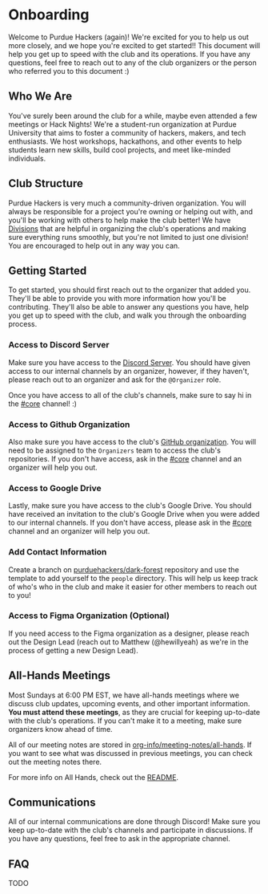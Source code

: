 # Onboarding

Welcome to Purdue Hackers (again)! We're excited for you to help us out more closely, and we hope you're excited to get
started!! This document will help you get up to speed with the club and its operations. If you have any questions, feel
free to reach out to any of the club organizers or the person who referred you to this document :)

## Who We Are

You've surely been around the club for a while, maybe even attended a few meetings or Hack Nights! We're a student-run
organization at Purdue University that aims to foster a community of hackers, makers, and tech enthusiasts. We host
workshops, hackathons, and other events to help students learn new skills, build cool projects, and meet like-minded
individuals.

## Club Structure

Purdue Hackers is very much a community-driven organization. You will always be responsible for a project you're
owning or helping out with, and you'll be working with others to help make the club better! We have [Divisions](../structure/divisions.md)
that are helpful in organizing the club's operations and making sure everything runs smoothly, but you're not limited to
just one division! You are encouraged to help out in any way you can.

## Getting Started

To get started, you should first reach out to the organizer that added you. They'll be able to provide you with more
information how you'll be contributing. They'll also be able to answer any questions you have, help you get up to speed
with the club, and walk you through the onboarding process.

### Access to Discord Server

Make sure you have access to the [Discord Server](https://discord.gg/BN2Avz35). You should have given access to our
internal channels by an organizer, however, if they haven't, please reach out to an organizer and ask for the `@Organizer`
role.

Once you have access to all of the club's channels, make sure to say hi in the [#core](https://discord.com/channels/772576325897945119/890595036855685181)
channel! :)

### Access to Github Organization

Also make sure you have access to the club's [GitHub organization](https://github.com/purduehackers). You will need to be
assigned to the `Organizers` team to access the club's repositories. If you don't have access, ask in the [#core](https://discord.com/channels/772576325897945119/890595036855685181)
channel and an organizer will help you out.

### Access to Google Drive

Lastly, make sure you have access to the club's Google Drive. You should have received an invitation to the club's Google
Drive when you were added to our internal channels. If you don't have access, please ask in the [#core](https://discord.com/channels/772576325897945119/890595036855685181)
channel and an organizer will help you out.

### Add Contact Information

Create a branch on [purduehackers/dark-forest](https://github.com/purduehackers/dark-forest) repository and use the template to
add yourself to the `people` directory. This will help us keep track of who's who in the club and make it easier for other members
to reach out to you!

### Access to Figma Organization (Optional)

If you need access to the Figma organization as a designer, please reach out the Design Lead (reach out to Matthew (@hewillyeah)
as we're in the process of getting a new Design Lead).

## All-Hands Meetings

Most Sundays at 6:00 PM EST, we have all-hands meetings where we discuss club updates, upcoming events, and other important
information. **You must attend these meetings**, as they are crucial for keeping up-to-date with the club's operations. If
you can't make it to a meeting, make sure organizers know ahead of time.

All of our meeting notes are stored in [org-info/meeting-notes/all-hands](../meeting-notes/all-hands). If you
want to see what was discussed in previous meetings, you can check out the meeting notes there.

For more info on All Hands, check out the [README](../meeting-notes/all-hands/README.md).

## Communications

All of our internal communications are done through Discord! Make sure you keep up-to-date with the club's channels and
participate in discussions. If you have any questions, feel free to ask in the appropriate channel.

## FAQ

TODO
